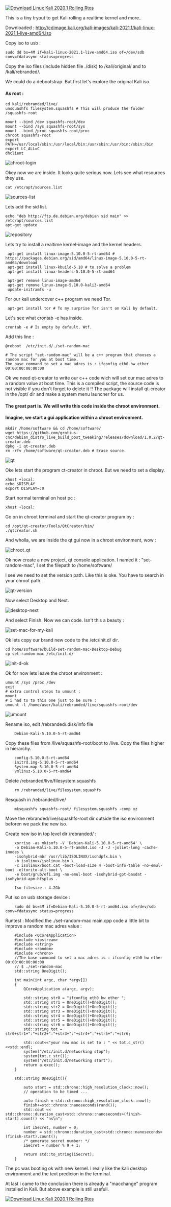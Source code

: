 [![Download Linux Kali 2020.1 Rolling Rtos ](https://a.fsdn.com/con/app/sf-download-button)](https://sourceforge.net/projects/linux-kali-rolling-rtos/files/latest/download)

This is a tiny tryout to get Kali rolling a realtime kernel and more..

Downloaded : http://cdimage.kali.org/kali-images/kali-2021.1/kali-linux-2021.1-live-amd64.iso

Copy iso to usb :

    sudo dd bs=4M if=kali-linux-2021.1-live-amd64.iso of=/dev/sdb conv=fdatasync status=progress
    
Copy the iso files (include hidden file ./disk) to /kali/original/ and to /kali/rebranded/.  

We could do a debootstrap. But first let's explore the original Kali iso.

#### As root :

    cd kali/rebranded/live/
    unsquashfs filesystem.squashfs # This will produce the folder /squashfs-root

    mount --bind /dev squashfs-root/dev
    mount --bind /sys squashfs-root/sys
    mount --bind /proc squashfs-root/proc
    chroot squashfs-root
    export PATH=/usr/local/sbin:/usr/local/bin:/usr/sbin:/usr/bin:/sbin:/bin
    export LC_ALL=C
    dhclient

![chroot-login](https://user-images.githubusercontent.com/44880102/112771304-31333400-8ff9-11eb-93aa-355c770ae935.png)

Okey now we are inside. It looks quite serious now. Lets see what resources they use.

    cat /etc/apt/sources.list
![sources-list](https://user-images.githubusercontent.com/44880102/112771631-c4209e00-8ffa-11eb-9e80-74c35131af2f.png)
    
Lets add the sid list.

    echo "deb http://ftp.de.debian.org/debian sid main" >> /etc/apt/sources.list
    apt-get update   
    
![repository](https://user-images.githubusercontent.com/44880102/112771911-1b733e00-8ffc-11eb-980f-a49ac67dfe17.png)

Lets try to install a realtime kernel-image and the kernel headers.
    
     apt-get install linux-image-5.10.0-5-rt-amd64 # https://packages.debian.org/sid/amd64/linux-image-5.10.0-5-rt-amd64/download
     apt-get install linux-kbuild-5.10 # to solve a problem
     apt-get install linux-headers-5.10.0-5-rt-amd64
     
     apt-get remove linux-image-amd64
     apt-get remove linux-image-5.10.0-kali3-amd64
     update-initramfs -u 

For our kali undercover c++ program we need Tor.

     apt-get install tor # To my surprise Tor isn't on Kali by default.
     
Let's see what crontab -e has inside.

    crontab -e # Is empty by default. Wtf.

Add this line :

    @reboot  /etc/init.d/./set-random-mac  
    
    # The script "set-random-mac" will be a c++ program that chooses a random mac for you at boot time.
    The base command to set a mac adres is : ifconfig eth0 hw ether 00:00:00:00:00:00
     
Ok we need qt-creator to write our c++ code wich will set our mac adres to a random value at boot time. 
This is a compiled script, the source code is not visible if you don't forget to delete it !!
The package will install qt-creator in the /opt/ dir and make a system menu launcner for us.

#### The great part is. We will write this code inside the chroot environment.
#### Imagine, we start a gui application within a chroot environment.

    mkdir /home/software && cd /home/software/
    wget https://github.com/grotius-cnc/debian_distro_live_build_post_tweaking/releases/download/1.0.2/qt-creator.deb
    dpkg -i qt-creator.deb
    rm -rfv /home/software/qt-creator.deb # Erase source.

![qt](https://user-images.githubusercontent.com/44880102/112773035-4b254480-9002-11eb-8b07-1c24a9fa425e.png)

Oke lets start the program ct-creator in chroot. But we need to set a display.

    xhost +local:
    echo $DISPLAY
    export DISPLAY=:0
    
Start normal terminal on host pc :

    xhost +local:

Go on in chroot terminal and start the qt-creator program by :

    cd /opt/qt-creator/Tools/QtCreator/bin/
    ./qtcreator.sh

And wholla, we are inside the qt gui now in a chroot environment, wow :

![chroot_qt](https://user-images.githubusercontent.com/44880102/112773564-7dd03c80-9004-11eb-8f02-219542bd1cc9.png)

Ok now create a new project, qt console application. I named it : "set-random-mac", I set the filepath to /home/software/

I see we need to set the version path. Like this is oke. You have to search in your chroot path.

![qt-version](https://user-images.githubusercontent.com/44880102/112774116-95a8c000-9006-11eb-9b1a-6a5c2d217fd0.png)

Now select Desktop and Next.

![desktop-next](https://user-images.githubusercontent.com/44880102/112774156-bc66f680-9006-11eb-8ff8-9b3055eb3064.png)

And select Finish. Now we can code. Isn't this a beauty :

![set-mac-for-my-kali](https://user-images.githubusercontent.com/44880102/112775578-4dd86780-900b-11eb-81e4-d5fc25f52a9c.png)

Ok lets copy our brand new code to the /etc/init.d/ dir.

    cd home/software/build-set-random-mac-Desktop-Debug
    cp set-random-mac /etc/init.d/
    
![init-d-ok](https://user-images.githubusercontent.com/44880102/112776175-fb984600-900c-11eb-8750-492dc470b1c2.png)

Ok for now lets leave the chroot environment :

    umount /sys /proc /dev 
    exit
    # extra control steps to umount :
    mount
    # i had to to this one just to be sure :
    umount -l /home/user/kali/rebranded/live/squashfs-root/dev
    
 ![umount](https://user-images.githubusercontent.com/44880102/112776457-bcb6c000-900d-11eb-9a94-df396e10ab1e.png)

Rename iso, edit /rebranded/.disk/info file
 
        Debian-Kali-5.10.0-5-rt-amd64
        
Copy these files from /live/squashfs-root/boot to /live. Copy the files higher in hierarchy.

        config-5.10.0-5-rt-amd64
        initrd.img-5.10.0-5-rt-amd64
        System.map-5.10.0-5-rt-amd64
        vmlinuz-5.10.0-5-rt-amd64
    
Delete /rebranded/live/filesystem.squashfs

        rm /rebranded/live/filesystem.squashfs
        
Resquash in /rebranded/live/

        mksquashfs squashfs-root/ filesystem.squashfs -comp xz
        
Move the rebranded/live/squashfs-root dir outside the iso environment beforen we pack the new iso.        
        
Create new iso in top level dir /rebranded/ :

        xorriso -as mkisofs -V 'Debian-Kali-5.10.0-5-rt-amd64' \
        -o Debian-Kali-5.10.0-5-rt-amd64.iso -J -J -joliet-long -cache-inodes \
        -isohybrid-mbr /usr/lib/ISOLINUX/isohdpfx.bin \
        -b isolinux/isolinux.bin \
        -c isolinux/boot.cat -boot-load-size 4 -boot-info-table -no-emul-boot -eltorito-alt-boot \
        -e boot/grub/efi.img -no-emul-boot -isohybrid-gpt-basdat -isohybrid-apm-hfsplus .
        
        Iso filesize : 4.2Gb

Put iso on usb storage device :

        sudo dd bs=4M if=Debian-Kali-5.10.0-5-rt-amd64.iso of=/dev/sdb conv=fdatasync status=progress

Runtest :
    Modified the ./set-random-mac main.cpp code a little bit to improve a random mac adres value :
    
        #include <QCoreApplication>
        #include <iostream>
        #include <string>
        #include <random>
        #include <chrono>
        //The base command to set a mac adres is : ifconfig eth0 hw ether 00:00:00:00:00:00
        // $ ./set-random-mac
        std::string OneDigit();

        int main(int argc, char *argv[])
        {
            QCoreApplication a(argc, argv);

            std::string str0 = "ifconfig eth0 hw ether ";
            std::string str1 = OneDigit()+OneDigit();
            std::string str2 = OneDigit()+OneDigit();
            std::string str3 = OneDigit()+OneDigit();
            std::string str4 = OneDigit()+OneDigit();
            std::string str5 = OneDigit()+OneDigit();
            std::string str6 = OneDigit()+OneDigit();
            std::string tot = str0+str1+":"+str2+":"+str3+":"+str4+":"+str5+":"+str6;

            std::cout<<"your new mac is set to : " << tot.c_str()<<std::endl;
            system("/etc/init.d/networking stop");
            system(tot.c_str());
            system("/etc/init.d/networking start");
            return a.exec();
        }

        std::string OneDigit(){

            auto start = std::chrono::high_resolution_clock::now();
            // operation to be timed ...

            auto finish = std::chrono::high_resolution_clock::now();
            finish+=std::chrono::nanoseconds(rand());
            std::cout << std::chrono::duration_cast<std::chrono::nanoseconds>(finish-start).count() << "ns\n";

            int iSecret, number = 0;
            number = std::chrono::duration_cast<std::chrono::nanoseconds>(finish-start).count();
            /* generate secret number: */
            iSecret = number % 9 + 1;

            return std::to_string(iSecret);
        }

The pc was booting ok with new kernel.
I really like the kali desktop environment and the text predicion in the terminal.

At last i came to the conclusion there is already a "macchange" program installed in Kali.
But above example is still usefull.
    
[![Download Linux Kali 2020.1 Rolling Rtos ](https://a.fsdn.com/con/app/sf-download-button)](https://sourceforge.net/projects/linux-kali-rolling-rtos/files/latest/download)
    
    
    
    
    
    
    
    
    
    
    
    
